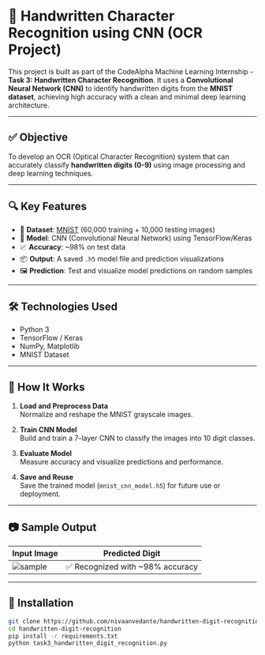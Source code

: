 # 🧠 Handwritten Character Recognition using CNN (OCR Project)

This project is built as part of the CodeAlpha Machine Learning Internship - **Task 3: Handwritten Character Recognition**. It uses a **Convolutional Neural Network (CNN)** to identify handwritten digits from the **MNIST dataset**, achieving high accuracy with a clean and minimal deep learning architecture.

---

## ✅ Objective
To develop an OCR (Optical Character Recognition) system that can accurately classify **handwritten digits (0-9)** using image processing and deep learning techniques.

---

## 🔍 Key Features

- 🔢 **Dataset**: [MNIST](http://yann.lecun.com/exdb/mnist/) (60,000 training + 10,000 testing images)
- 🧠 **Model**: CNN (Convolutional Neural Network) using TensorFlow/Keras
- 📈 **Accuracy**: ~98% on test data
- 📦 **Output**: A saved `.h5` model file and prediction visualizations
- 🖼️ **Prediction**: Test and visualize model predictions on random samples

---

## 🛠️ Technologies Used

- Python 3
- TensorFlow / Keras
- NumPy, Matplotlib
- MNIST Dataset

---

## 🚀 How It Works

1. **Load and Preprocess Data**  
   Normalize and reshape the MNIST grayscale images.

2. **Train CNN Model**  
   Build and train a 7-layer CNN to classify the images into 10 digit classes.

3. **Evaluate Model**  
   Measure accuracy and visualize predictions and performance.

4. **Save and Reuse**  
   Save the trained model (`mnist_cnn_model.h5`) for future use or deployment.

---

## 📷 Sample Output

| Input Image | Predicted Digit |
|-------------|------------------|
| ![sample](https://upload.wikimedia.org/wikipedia/commons/2/27/MnistExamples.png) | ✅ Recognized with ~98% accuracy |

---

## 💾 Installation

```bash
git clone https://github.com/nivaanvedante/handwritten-digit-recognition
cd handwritten-digit-recognition
pip install -r requirements.txt
python task3_handwritten_digit_recognition.py
